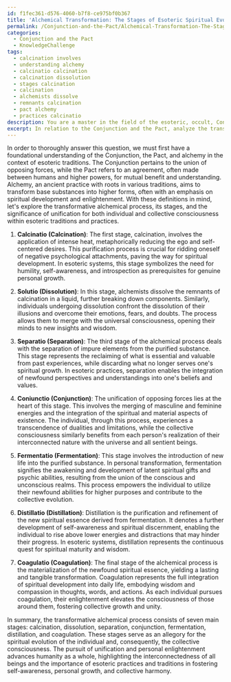 ```yaml
---
id: f1fec361-d576-4060-b7f8-ce975bf0b367
title: 'Alchemical Transformation: The Stages of Esoteric Spiritual Evolution'
permalink: /Conjunction-and-the-Pact/Alchemical-Transformation-The-Stages-of-Esoteric-Spiritual-Evolution/
categories:
  - Conjunction and the Pact
  - KnowledgeChallenge
tags:
  - calcination involves
  - understanding alchemy
  - calcinatio calcination
  - calcination dissolution
  - stages calcination
  - calcination
  - alchemists dissolve
  - remnants calcination
  - pact alchemy
  - practices calcinatio
description: You are a master in the field of the esoteric, occult, Conjunction and the Pact and Education. You are a writer of tests, challenges, textbooks and deep knowledge on Conjunction and the Pact for initiates and students to gain deep insights and understanding from. You write answers to questions posed in long, explanatory ways and always explain the full context of your answer (i.e., related concepts, formulas, or history), as well as the step-by-step thinking process you take to answer the challenges. Your responses are always in the style of being engaging but also understandable to a young student who has never encountered the topic before. Summarize the key themes, ideas, and conclusions at the end.
excerpt: In relation to the Conjunction and the Pact, analyze the transformative alchemical process, enumerating the main stages, and describe the significance of unification for both individual and collective consciousness within esoteric traditions and practices.
---
```

In order to thoroughly answer this question, we must first have a foundational understanding of the Conjunction, the Pact, and alchemy in the context of esoteric traditions. The Conjunction pertains to the union of opposing forces, while the Pact refers to an agreement, often made between humans and higher powers, for mutual benefit and understanding. Alchemy, an ancient practice with roots in various traditions, aims to transform base substances into higher forms, often with an emphasis on spiritual development and enlightenment. With these definitions in mind, let's explore the transformative alchemical process, its stages, and the significance of unification for both individual and collective consciousness within esoteric traditions and practices.

1. **Calcinatio (Calcination)**: The first stage, calcination, involves the application of intense heat, metaphorically reducing the ego and self-centered desires. This purification process is crucial for ridding oneself of negative psychological attachments, paving the way for spiritual development. In esoteric systems, this stage symbolizes the need for humility, self-awareness, and introspection as prerequisites for genuine personal growth.

2. **Solutio (Dissolution)**: In this stage, alchemists dissolve the remnants of calcination in a liquid, further breaking down components. Similarly, individuals undergoing dissolution confront the dissolution of their illusions and overcome their emotions, fears, and doubts. The process allows them to merge with the universal consciousness, opening their minds to new insights and wisdom.

3. **Separatio (Separation)**: The third stage of the alchemical process deals with the separation of impure elements from the purified substance. This stage represents the reclaiming of what is essential and valuable from past experiences, while discarding what no longer serves one's spiritual growth. In esoteric practices, separation enables the integration of newfound perspectives and understandings into one's beliefs and values.

4. **Coniunctio (Conjunction)**: The unification of opposing forces lies at the heart of this stage. This involves the merging of masculine and feminine energies and the integration of the spiritual and material aspects of existence. The individual, through this process, experiences a transcendence of dualities and limitations, while the collective consciousness similarly benefits from each person's realization of their interconnected nature with the universe and all sentient beings.

5. **Fermentatio (Fermentation)**: This stage involves the introduction of new life into the purified substance. In personal transformation, fermentation signifies the awakening and development of latent spiritual gifts and psychic abilities, resulting from the union of the conscious and unconscious realms. This process empowers the individual to utilize their newfound abilities for higher purposes and contribute to the collective evolution.

6. **Distillatio (Distillation)**: Distillation is the purification and refinement of the new spiritual essence derived from fermentation. It denotes a further development of self-awareness and spiritual discernment, enabling the individual to rise above lower energies and distractions that may hinder their progress. In esoteric systems, distillation represents the continuous quest for spiritual maturity and wisdom.

7. **Coagulatio (Coagulation)**: The final stage of the alchemical process is the materialization of the newfound spiritual essence, yielding a lasting and tangible transformation. Coagulation represents the full integration of spiritual development into daily life, embodying wisdom and compassion in thoughts, words, and actions. As each individual pursues coagulation, their enlightenment elevates the consciousness of those around them, fostering collective growth and unity.

In summary, the transformative alchemical process consists of seven main stages: calcination, dissolution, separation, conjunction, fermentation, distillation, and coagulation. These stages serve as an allegory for the spiritual evolution of the individual and, consequently, the collective consciousness. The pursuit of unification and personal enlightenment advances humanity as a whole, highlighting the interconnectedness of all beings and the importance of esoteric practices and traditions in fostering self-awareness, personal growth, and collective harmony.
